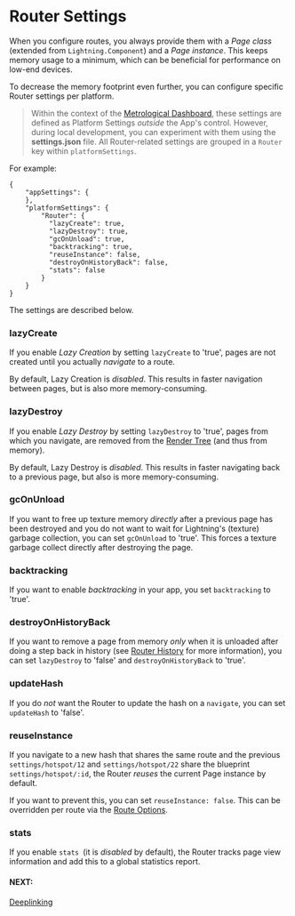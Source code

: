 # Router Settings

When you configure routes, you always provide them with a *Page class* (extended from `Lightning.Component`) and a *Page instance*.
This keeps memory usage to a minimum, which can be beneficial for performance on low-end devices.

To decrease the memory footprint even further, you can configure specific Router settings per platform.

> Within the context of the [Metrological Dashboard](http://dashboard.metrological.com/), these settings are defined as Platform Settings *outside* the App's control. However, during local development, you can experiment with them using the **settings.json** file. All Router-related settings are grouped in a `Router` key within `platformSettings`.

For example:

```
{
    "appSettings": {
    },
    "platformSettings": {
        "Router": {
          "lazyCreate": true,
          "lazyDestroy": true,
          "gcOnUnload": true,
          "backtracking": true,
          "reuseInstance": false,
          "destroyOnHistoryBack": false,
          "stats": false
        }
    }
}
```

The settings are described below.

### lazyCreate

If you enable *Lazy Creation* by setting `lazyCreate` to 'true', pages are not created until you actually *navigate* to a route.

By default, Lazy Creation is *disabled*. This results in faster navigation between pages, but is also more memory-consuming.

### lazyDestroy

If you enable *Lazy Destroy* by setting `lazyDestroy` to 'true', pages from which you navigate, are removed from the [Render Tree](../../../lightning-core-reference/RenderEngine/RenderTree.md) (and thus from memory).

By default, Lazy Destroy is *disabled*. This results in faster navigating back to a previous page, but also is more memory-consuming.

### gcOnUnload

If you want to free up texture memory *directly* after a previous page has been destroyed and you do not want to wait for Lightning's (texture) garbage collection, you can set `gcOnUnload` to 'true'. This forces a texture garbage collect directly after destroying the page.

### backtracking

If you want to enable *backtracking* in your app, you set `backtracking` to 'true'.

### destroyOnHistoryBack

If you want to remove a page from memory *only* when it is unloaded after doing a step back in history  (see [Router History](history.md#back) for more information), you can set `lazyDestroy` to 'false' and `destroyOnHistoryBack` to 'true'.

### updateHash

If you do *not* want the Router to update the hash on a `navigate`, you can set `updateHash` to 'false'.

### reuseInstance

If you navigate to a new hash that shares the same route and the previous `settings/hotspot/12` and `settings/hotspot/22`
share the blueprint `settings/hotspot/:id`, the Router *reuses* the current Page instance by default.

If you want to prevent this, you can set `reuseInstance: false`. This can be overridden per route via the [Route Options](configuration.md#route-options).

### stats

If you enable `stats `(it is *disabled* by default), the Router tracks page view information and add this to a global
statistics report.

#### NEXT:
[Deeplinking](deeplinking.md)
